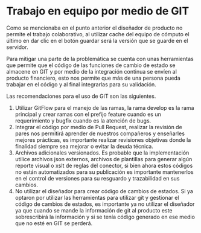 # Trabajo en equipo por medio de GIT

Como se mencionaba en el punto anterior el diseñador de producto no permite el trabajo colaborativo, al utilizar cache del equipo de cómputo el último en dar clic en el botón guardar será la versión que se guarde en el servidor.

Para mitigar una parte de la problemática se cuenta con unas herramientas que permite que el código de las funciones de cambio de estado se almacene en GIT y por medio de la integración continua se envíen al producto financiero, esto nos permite que más de una persona pueda trabajar en el código y al final integrarlas para su validación.

Las recomendaciones para el uso de GIT son las siguientes.

1. Utilizar GitFlow para el manejo de las ramas, la rama develop es la rama principal y crear ramas con el prefijo feature cuando es un requerimiento y bugfix cuando es la atención de bugs.
2. Integrar el código por medio de Pull Request, realizar la revisión de pares nos permitirá aprender de nuestros compañeros y enseñarles mejores prácticas, es importante realizar revisiones objetivas donde la finalidad siempre sea mejorar o evitar la deuda técnica.
3. Archivos adicionales versionados. Es probable que la implementación utilice archivos json externos, archivos de plantillas para generar algún reporte visual o xslt de reglas del conector, si bien ahora estos códigos no están automatizados para su publicación es importante mantenerlos en el control de versiones para su resguardo y trazabilidad en sus cambios. 
4. No utilizar el diseñador para crear código de cambios de estados. Si ya optaron por utilizar las herramientas para utilizar git y gestionar el código de cambios de estados, es importante ya no utilizar el diseñador ya que cuando se mande la información de git al producto este sobrescribirá la información y si se tenía código generado en ese medio que no esté en GIT se perderá.
